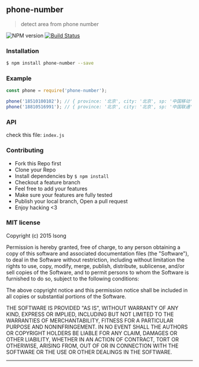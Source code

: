 ## phone-number

> detect area from phone number

![NPM version](https://img.shields.io/npm/v/phone-number.svg?style=flat)
[![Build Status](https://travis-ci.org/song940/phone-number.svg?branch=master)](https://travis-ci.org/song940/phone-number)

### Installation
```bash
$ npm install phone-number --save
```

### Example
```js
const phone = require('phone-number');

phone('18510100102'); // { province: '北京', city: '北京', sp: '中国移动' }
phone('18810516991'); // { province: '北京', city: '北京', sp: '中国联通' }
```

### API
check this file: `index.js`

### Contributing
- Fork this Repo first
- Clone your Repo
- Install dependencies by `$ npm install`
- Checkout a feature branch
- Feel free to add your features
- Make sure your features are fully tested
- Publish your local branch, Open a pull request
- Enjoy hacking <3

### MIT license
Copyright (c) 2015 lsong

Permission is hereby granted, free of charge, to any person obtaining a copy
of this software and associated documentation files (the &quot;Software&quot;), to deal
in the Software without restriction, including without limitation the rights
to use, copy, modify, merge, publish, distribute, sublicense, and/or sell
copies of the Software, and to permit persons to whom the Software is
furnished to do so, subject to the following conditions:

The above copyright notice and this permission notice shall be included in
all copies or substantial portions of the Software.

THE SOFTWARE IS PROVIDED &quot;AS IS&quot;, WITHOUT WARRANTY OF ANY KIND, EXPRESS OR
IMPLIED, INCLUDING BUT NOT LIMITED TO THE WARRANTIES OF MERCHANTABILITY,
FITNESS FOR A PARTICULAR PURPOSE AND NONINFRINGEMENT. IN NO EVENT SHALL THE
AUTHORS OR COPYRIGHT HOLDERS BE LIABLE FOR ANY CLAIM, DAMAGES OR OTHER
LIABILITY, WHETHER IN AN ACTION OF CONTRACT, TORT OR OTHERWISE, ARISING FROM,
OUT OF OR IN CONNECTION WITH THE SOFTWARE OR THE USE OR OTHER DEALINGS IN
THE SOFTWARE.

---
